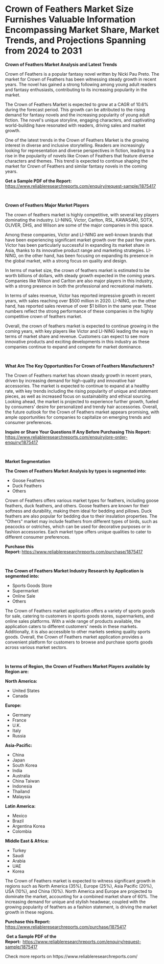 <p><h1>Crown of Feathers Market Size Furnishes Valuable Information Encompassing Market Share, Market Trends, and Projections Spanning from 2024 to 2031</h1></p><p><strong>Crown of Feathers Market Analysis and Latest Trends</strong></p>
<p><p>Crown of Feathers is a popular fantasy novel written by Nicki Pau Preto. The market for Crown of Feathers has been witnessing steady growth in recent years. The novel has gained a strong following among young adult readers and fantasy enthusiasts, contributing to its increasing popularity in the market.</p><p>The Crown of Feathers Market is expected to grow at a CAGR of 10.6% during the forecast period. This growth can be attributed to the rising demand for fantasy novels and the increasing popularity of young adult fiction. The novel's unique storyline, engaging characters, and captivating world-building have resonated with readers, driving sales and market growth.</p><p>One of the latest trends in the Crown of Feathers Market is the growing interest in diverse and inclusive storytelling. Readers are increasingly looking for representation and diverse perspectives in fiction, leading to a rise in the popularity of novels like Crown of Feathers that feature diverse characters and themes. This trend is expected to continue shaping the market for Crown of Feathers and similar fantasy novels in the coming years.</p></p>
<p><strong>Get a Sample PDF of the Report:&nbsp;</strong> <a href="https://www.reliableresearchreports.com/enquiry/request-sample/1875417">https://www.reliableresearchreports.com/enquiry/request-sample/1875417</a></p>
<p>&nbsp;</p>
<p><strong>Crown of Feathers Major Market Players</strong></p>
<p><p>The crown of feathers market is highly competitive, with several key players dominating the industry. LI-NING, Victor, Carlton, RSL, KAWASAKI, SOTX, OLIVER, DHS, and Wilson are some of the major companies in this space. </p><p>Among these companies, Victor and LI-NING are well-known brands that have been experiencing significant market growth over the past few years. Victor has been particularly successful in expanding its market share in Asia, thanks to its innovative product range and marketing strategies. LI-NING, on the other hand, has been focusing on expanding its presence in the global market, with a strong focus on quality and design.</p><p>In terms of market size, the crown of feathers market is estimated to be worth billions of dollars, with steady growth expected in the coming years. Companies like Wilson and Carlton are also major players in this industry, with a strong presence in both the professional and recreational markets.</p><p>In terms of sales revenue, Victor has reported impressive growth in recent years, with sales reaching over $500 million in 2020. LI-NING, on the other hand, has reported sales revenue of over $1 billion in the same year. These numbers reflect the strong performance of these companies in the highly competitive crown of feathers market.</p><p>Overall, the crown of feathers market is expected to continue growing in the coming years, with key players like Victor and LI-NING leading the way in terms of market share and revenue. Customers can expect to see more innovative products and exciting developments in this industry as these companies continue to expand and compete for market dominance.</p></p>
<p>&nbsp;</p>
<p><strong>What Are The Key Opportunities For Crown of Feathers Manufacturers?</strong></p>
<p><p>The Crown of Feathers market has shown steady growth in recent years, driven by increasing demand for high-quality and innovative hair accessories. The market is expected to continue to expand at a healthy rate, with key trends including the rising popularity of unique and statement pieces, as well as increased focus on sustainability and ethical sourcing. Looking ahead, the market is projected to experience further growth, fueled by consumers' desire for personalized and trendy hair accessories. Overall, the future outlook for the Crown of Feathers market appears promising, with ample opportunities for companies to capitalize on emerging trends and consumer preferences.</p></p>
<p><strong>Inquire or Share Your Questions If Any Before Purchasing This Report:</strong> <a href="https://www.reliableresearchreports.com/enquiry/pre-order-enquiry/1875417">https://www.reliableresearchreports.com/enquiry/pre-order-enquiry/1875417</a></p>
<p>&nbsp;</p>
<p><strong>Market Segmentation</strong></p>
<p><strong>The Crown of Feathers Market Analysis by types is segmented into:</strong></p>
<p><ul><li>Goose Feathers</li><li>Duck Feathers</li><li>Others</li></ul></p>
<p><p>Crown of Feathers offers various market types for feathers, including goose feathers, duck feathers, and others. Goose feathers are known for their softness and durability, making them ideal for bedding and pillows. Duck feathers are also popular for bedding due to their insulation properties. The "Others" market may include feathers from different types of birds, such as peacocks or ostriches, which can be used for decorative purposes or in fashion accessories. Each market type offers unique qualities to cater to different consumer preferences.</p></p>
<p><strong>Purchase this Report:&nbsp;</strong><a href="https://www.reliableresearchreports.com/purchase/1875417">https://www.reliableresearchreports.com/purchase/1875417</a></p>
<p>&nbsp;</p>
<p><strong>The Crown of Feathers Market Industry Research by Application is segmented into:</strong></p>
<p><ul><li>Sports Goods Store</li><li>Supermarket</li><li>Online Sale</li><li>Others</li></ul></p>
<p><p>The Crown of Feathers market application offers a variety of sports goods for sale, catering to customers in sports goods stores, supermarkets, and online sales platforms. With a wide range of products available, the application caters to different customers' needs in these markets. Additionally, it is also accessible to other markets seeking quality sports goods. Overall, the Crown of Feathers market application provides a convenient platform for customers to browse and purchase sports goods across various market sectors.</p></p>
<p>&nbsp;</p>
<p><strong>In terms of Region, the Crown of Feathers Market Players available by Region are:</strong></p>
<p>
    <p> <strong> North America: </strong>
        <ul>
            <li>United States</li>
            <li>Canada</li>
        </ul>
        </p> 
    <p> <strong> Europe: </strong>
        <ul>
            <li>Germany</li>
            <li>France</li>
            <li>U.K.</li>
            <li>Italy</li>
            <li>Russia</li>
        </ul>
        </p> 
    <p> <strong> Asia-Pacific: </strong>
        <ul>
            <li>China</li>
            <li>Japan</li>
            <li>South Korea</li>
            <li>India</li>
            <li>Australia</li>
            <li>China Taiwan</li>
            <li>Indonesia</li>
            <li>Thailand</li>
            <li>Malaysia</li>
        </ul>
        </p> 
    <p> <strong> Latin America: </strong>
        <ul>
            <li>Mexico</li>
            <li>Brazil</li>
            <li>Argentina Korea</li>
            <li>Colombia</li>
        </ul>
        </p> 
    <p> <strong> Middle East & Africa: </strong>
        <ul>
            <li>Turkey</li>
            <li>Saudi</li>
            <li>Arabia</li>
            <li>UAE</li>
            <li>Korea</li>
        </ul>
    </p>
    </p>
<p><p>The Crown of Feathers market is expected to witness significant growth in regions such as North America (35%), Europe (25%), Asia Pacific (20%), USA (10%), and China (10%). North America and Europe are projected to dominate the market, accounting for a combined market share of 60%. The increasing demand for unique and stylish headwear, coupled with the growing popularity of feathers as a fashion statement, is driving the market growth in these regions.</p></p>
<p><strong>Purchase this Report: </strong><a href="https://www.reliableresearchreports.com/purchase/1875417">https://www.reliableresearchreports.com/purchase/1875417</a></p>
<p>&nbsp;<strong>Get a Sample PDF of the Report:&nbsp;&nbsp;</strong><a href="https://www.reliableresearchreports.com/enquiry/request-sample/1875417">https://www.reliableresearchreports.com/enquiry/request-sample/1875417</a></p>
<p><strong></strong></p>
<p>Check more reports on https://www.reliableresearchreports.com/</p>